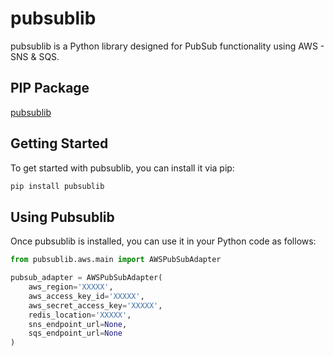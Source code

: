 # pubsublib

pubsublib is a Python library designed for PubSub functionality using AWS - SNS & SQS.

## PIP Package
[pubsublib](https://pypi.org/project/pubsublib/)

## Getting Started
To get started with pubsublib, you can install it via pip:

```bash
pip install pubsublib
```

## Using Pubsublib
Once pubsublib is installed, you can use it in your Python code as follows:

```python
from pubsublib.aws.main import AWSPubSubAdapter

pubsub_adapter = AWSPubSubAdapter(
    aws_region='XXXXX',
    aws_access_key_id='XXXXX',
    aws_secret_access_key='XXXXX',
    redis_location='XXXXX',
    sns_endpoint_url=None,
    sqs_endpoint_url=None
)
```
